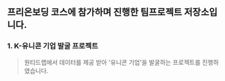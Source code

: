## 프리온보딩 코스에 참가하며 진행한 팀프로젝트 저장소입니다.

### 1. K-유니콘 기업 발굴 프로젝트
> 원티드랩에서 데이터를 제공 받아 '유니콘 기업'을 발굴하는 프로젝트를 진행하였습니다.  
> 
